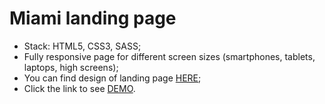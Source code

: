 # Miami landing page #

* Stack: HTML5, CSS3, SASS;
* Fully responsive page for different screen sizes (smartphones, tablets, laptops, high screens);
* You can find design of landing page [HERE](https://www.figma.com/file/1OuHYIGkq69vfM9aTEDH2M/landing_page_miami);
* Click the link to see [DEMO](https://billizane.github.io/Miami_landing_page/).
